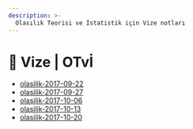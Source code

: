 ```yaml
---
description: >-
  Olasılık Teorisi ve İstatistik için Vize notları
---
```


# 📅 Vize \| OTvİ

<!--YPackage.YGitbookIntegration-tarafından-otomatik-oluşturulmuştur-->

- [olasilik-2017-09-22](olasilik-2017-09-22.pdf)
- [olasilik-2017-09-27](olasilik-2017-09-27.pdf)
- [olasilik-2017-10-06](olasilik-2017-10-06.pdf)
- [olasilik-2017-10-13](olasilik-2017-10-13.pdf)
- [olasilik-2017-10-20](olasilik-2017-10-20.pdf)

<!--YPackage.YGitbookIntegration-tarafından-otomatik-oluşturulmuştur-->
